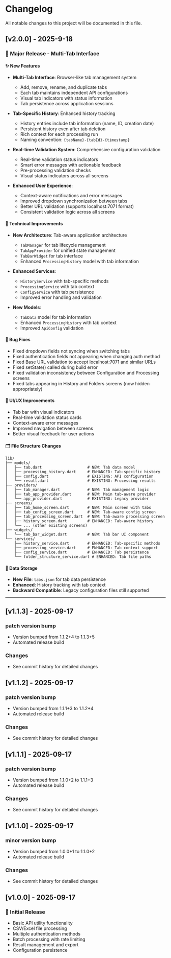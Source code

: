 # Changelog

All notable changes to this project will be documented in this file.

## [v2.0.0] - 2025-9-18

### 🎉 Major Release - Multi-Tab Interface

#### ✨ New Features
- **Multi-Tab Interface**: Browser-like tab management system
  - Add, remove, rename, and duplicate tabs
  - Each tab maintains independent API configurations
  - Visual tab indicators with status information
  - Tab persistence across application sessions

- **Tab-Specific History**: Enhanced history tracking
  - History entries include tab information (name, ID, creation date)
  - Persistent history even after tab deletion
  - Rich context for each processing run
  - Naming convention: `{tabName}-{tabId}-{timestamp}`

- **Real-time Validation System**: Comprehensive configuration validation
  - Real-time validation status indicators
  - Smart error messages with actionable feedback
  - Pre-processing validation checks
  - Visual status indicators across all screens

- **Enhanced User Experience**:
  - Context-aware notifications and error messages
  - Improved dropdown synchronization between tabs
  - Better URL validation (supports localhost:7071 format)
  - Consistent validation logic across all screens

#### 🔧 Technical Improvements
- **New Architecture**: Tab-aware application architecture
  - `TabManager` for tab lifecycle management
  - `TabAppProvider` for unified state management
  - `TabBarWidget` for tab interface
  - Enhanced `ProcessingHistory` model with tab information

- **Enhanced Services**:
  - `HistoryService` with tab-specific methods
  - `ProcessingService` with tab context
  - `ConfigService` with tab persistence
  - Improved error handling and validation

- **New Models**:
  - `TabData` model for tab information
  - Enhanced `ProcessingHistory` with tab context
  - Improved `ApiConfig` validation

#### 🐛 Bug Fixes
- Fixed dropdown fields not syncing when switching tabs
- Fixed authentication fields not appearing when changing auth method
- Fixed Base URL validation to accept localhost:7071 and similar URLs
- Fixed setState() called during build error
- Fixed validation inconsistency between Configuration and Processing screens
- Fixed tabs appearing in History and Folders screens (now hidden appropriately)

#### 📱 UI/UX Improvements
- Tab bar with visual indicators
- Real-time validation status cards
- Context-aware error messages
- Improved navigation between screens
- Better visual feedback for user actions

#### 🗂️ File Structure Changes
```
lib/
├── models/
│   ├── tab.dart                    # NEW: Tab data model
│   ├── processing_history.dart     # ENHANCED: Tab-specific history
│   ├── config.dart                 # EXISTING: API configuration
│   └── result.dart                 # EXISTING: Processing results
├── providers/
│   ├── tab_manager.dart            # NEW: Tab management logic
│   ├── tab_app_provider.dart       # NEW: Main tab-aware provider
│   └── app_provider.dart           # EXISTING: Legacy provider
├── screens/
│   ├── tab_home_screen.dart        # NEW: Main screen with tabs
│   ├── tab_config_screen.dart      # NEW: Tab-aware config screen
│   ├── tab_processing_screen.dart  # NEW: Tab-aware processing screen
│   ├── history_screen.dart         # ENHANCED: Tab-aware history
│   └── ... (other existing screens)
├── widgets/
│   └── tab_bar_widget.dart         # NEW: Tab bar UI component
└── services/
    ├── history_service.dart        # ENHANCED: Tab-specific methods
    ├── processing_service.dart     # ENHANCED: Tab context support
    ├── config_service.dart         # ENHANCED: Tab persistence
    └── folder_structure_service.dart # ENHANCED: Tab file paths
```

#### 💾 Data Storage
- **New File**: `tabs.json` for tab data persistence
- **Enhanced**: History tracking with tab context
- **Backward Compatible**: Legacy configuration files still supported

---

## [v1.1.3] - 2025-09-17

### patch version bump
- Version bumped from 1.1.2+4 to 1.1.3+5
- Automated release build

### Changes
- See commit history for detailed changes

## [v1.1.2] - 2025-09-17

### patch version bump
- Version bumped from 1.1.1+3 to 1.1.2+4
- Automated release build

### Changes
- See commit history for detailed changes

## [v1.1.1] - 2025-09-17

### patch version bump
- Version bumped from 1.1.0+2 to 1.1.1+3
- Automated release build

### Changes
- See commit history for detailed changes

## [v1.1.0] - 2025-09-17

### minor version bump
- Version bumped from 1.0.0+1 to 1.1.0+2
- Automated release build

### Changes
- See commit history for detailed changes

## [v1.0.0] - 2025-09-17

### 🎉 Initial Release
- Basic API utility functionality
- CSV/Excel file processing
- Multiple authentication methods
- Batch processing with rate limiting
- Result management and export
- Configuration persistence